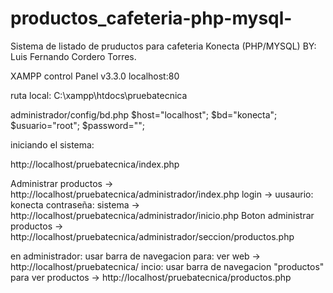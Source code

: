 # productos_cafeteria-php-mysql-

Sistema de listado de pruductos para cafeteria Konecta (PHP/MYSQL)
BY: Luis Fernando Cordero Torres.



XAMPP control Panel v3.3.0
localhost:80


ruta local: C:\xampp\htdocs\pruebatecnica


administrador/config/bd.php
$host="localhost";
$bd="konecta";
$usuario="root";
$password="";


iniciando el sistema:

http://localhost/pruebatecnica/index.php

Administrar productos -> http://localhost/pruebatecnica/administrador/index.php
login -> uusaurio: konecta contraseña: sistema -> http://localhost/pruebatecnica/administrador/inicio.php
Boton administrar productos -> http://localhost/pruebatecnica/administrador/seccion/productos.php

en administrador: usar barra de navegacion para: ver web -> http://localhost/pruebatecnica/
incio: usar barra de navegacion "productos" para ver productos -> http://localhost/pruebatecnica/productos.php



